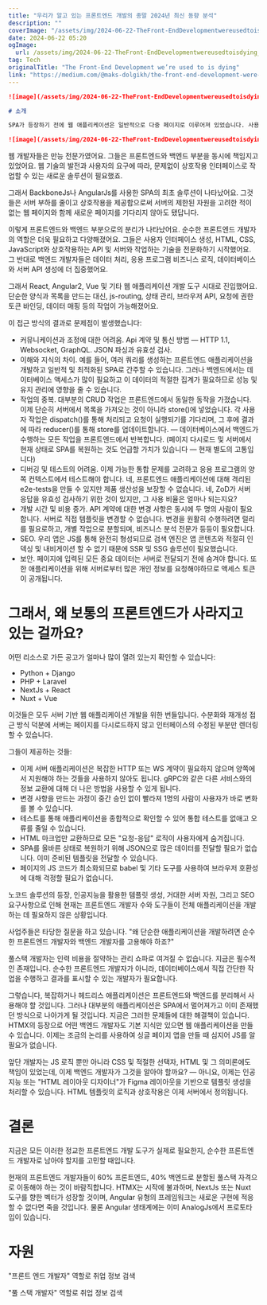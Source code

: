 ```yaml
---
title: "우리가 알고 있는 프론트엔드 개발의 종말 2024년 최신 동향 분석"
description: ""
coverImage: "/assets/img/2024-06-22-TheFront-EndDevelopmentwereusedtoisdying_0.png"
date: 2024-06-22 05:20
ogImage: 
  url: /assets/img/2024-06-22-TheFront-EndDevelopmentwereusedtoisdying_0.png
tag: Tech
originalTitle: "The Front-End Development we’re used to is dying"
link: "https://medium.com/@maks-dolgikh/the-front-end-development-were-used-to-is-dying-5e8e9ec99951"
---
```



```markdown
![image](/assets/img/2024-06-22-TheFront-EndDevelopmentwereusedtoisdying_0.png)

# 소개

SPA가 등장하기 전에 웹 애플리케이션은 일반적으로 다중 페이지로 이루어져 있었습니다. 사용자가 애플리케이션과 상호 작용할 때마다 서버가 새로운 전체 페이지를 보내고 브라우저가 다시로드하는 방식이었습니다. 사용자가 페이지 간을 이동할 때마다 완전한 페이지 재로드가 발생했고, 이로 인해 속도가 느려지고 부자연스러운 사용자 경험이 발생할 수 있었습니다. 비슷한 애플리케이션들은 주로 PHP, Ruby on Rails, ASP.NET 등과 같은 서버 측 기술을 사용하여 구축되었는데, 이들은 서버 측에서 HTML 코드를 생성하여 브라우저로 보냈습니다.

![image](/assets/img/2024-06-22-TheFront-EndDevelopmentwereusedtoisdying_1.png)
```

<div class="content-ad"></div>

웹 개발자들은 만능 전문가였어요. 그들은 프론트엔드와 백엔드 부분을 동시에 책임지고 있었어요. 웹 기술의 발전과 사용자의 요구에 따라, 문제없이 상호작용 인터페이스로 작업할 수 있는 새로운 솔루션이 필요했죠.

그래서 BackboneJs나 AngularJs를 사용한 SPA의 최초 솔루션이 나타났어요. 그것들은 서버 부하를 줄이고 상호작용을 제공함으로써 서버의 제한된 자원을 고려한 적이 없는 웹 페이지와 함께 새로운 페이지를 기다리지 않아도 됐답니다.

이렇게 프론트엔드와 백엔드 부분으로의 분리가 나타났어요. 순수한 프론트엔드 개발자의 역할은 더욱 필요하고 다양해졌어요. 그들은 사용자 인터페이스 생성, HTML, CSS, JavaScript와 상호작용하는 API 및 서버와 작업하는 기술을 전문화하기 시작했어요. 그 반대로 백엔드 개발자들은 데이터 처리, 응용 프로그램 비즈니스 로직, 데이터베이스와 서버 API 생성에 더 집중했어요.

그래서 React, Angular2, Vue 및 기타 웹 애플리케이션 개발 도구 시대로 진입했어요. 단순한 양식과 목록을 만드는 대신, js-routing, 상태 관리, 브라우저 API, 요청에 권한 토큰 바인딩, 데이터 매핑 등의 작업이 가능해졌어요.

<div class="content-ad"></div>

이 접근 방식의 결과로 문제점이 발생했습니다:

- 커뮤니케이션과 조정에 대한 어려움. Api 계약 및 통신 방법 — HTTP 1.1, Websocket, GraphQL. JSON 파싱과 유효성 검사.
- 이해와 지식의 차이. 예를 들어, 여러 쿼리를 생성하는 프론트엔드 애플리케이션을 개발하고 일반적 및 최적화된 SPA로 간주할 수 있습니다. 그러나 백엔드에서는 데이터베이스 액세스가 많이 필요하고 이 데이터의 적절한 집계가 필요하므로 성능 및 유지 관리에 영향을 줄 수 있습니다.
- 작업의 중복. 대부분의 CRUD 작업은 프론트엔드에서 동일한 동작을 가졌습니다. 이제 단순히 서버에서 목록을 가져오는 것이 아니라 store()에 넣었습니다. 각 사용자 작업은 dispatch()를 통해 처리되고 요청이 실행되기를 기다리며, 그 후에 결과에 따라 reducer()를 통해 store를 업데이트합니다. — 데이터베이스에서 백엔드가 수행하는 모든 작업을 프론트엔드에서 반복합니다. (페이지 다시로드 및 서버에서 현재 상태로 SPA를 복원하는 것도 언급할 가치가 있습니다 — 현재 별도의 고통입니다)
- 디버깅 및 테스트의 어려움. 이제 가능한 통합 문제를 고려하고 응용 프로그램의 양쪽 컨텍스트에서 테스트해야 합니다. 네, 프론트엔드 애플리케이션에 대해 격리된 e2e-tests을 만들 수 있지만 제품 생산성을 보장할 수 없습니다. 네, ZoD가 서버 응답을 유효성 검사하기 위한 것이 있지만, 그 사용 비율은 얼마나 되는지요?
- 개발 시간 및 비용 증가. API 계약에 대한 변경 사항은 동시에 두 명의 사람이 필요합니다. 서버로 직접 템플릿을 변경할 수 없습니다. 변경을 원활히 수행하려면 럴리를 필요로하고, 개별 작업으로 분할되며, 비즈니스 분석 전문가 등등이 필요합니다.
- SEO. 우리 앱은 JS를 통해 완전히 형성되므로 검색 엔진은 앱 콘텐츠와 적절히 인덱싱 및 내비게이션 할 수 없기 때문에 SSR 및 SSG 솔루션이 필요했습니다.
- 보안. 페이지에 입력된 모든 중요 데이터는 서버로 전달되기 전에 숨겨야 합니다. 또한 애플리케이션을 위해 서버로부터 많은 개인 정보를 요청해야하므로 액세스 토큰이 공개됩니다.

# 그래서, 왜 보통의 프론트엔드가 사라지고 있는 걸까요?

어떤 리소스로 가든 공고가 얼마나 많이 열려 있는지 확인할 수 있습니다:

<div class="content-ad"></div>

- Python + Django
- PHP + Laravel
- NextJs + React
- Nuxt + Vue

이것들은 모두 서버 기반 웹 애플리케이션 개발을 위한 번들입니다. 수분화와 재개성 접근 방식 덕분에 서버는 페이지를 다시로드하지 않고 인터페이스의 수정된 부분만 렌더링할 수 있습니다.

그들이 제공하는 것들:

- 이제 서버 애플리케이션은 복잡한 HTTP 또는 WS 계약이 필요하지 않으며 양쪽에서 지원해야 하는 것들을 사용하지 않아도 됩니다. gRPC와 같은 다른 서비스와의 정보 교환에 대해 더 나은 방법을 사용할 수 있게 됩니다.
- 변경 사항을 만드는 과정이 중간 승인 없이 빨라져 1명의 사람이 사용자가 바로 변화를 볼 수 있습니다.
- 테스트를 통해 애플리케이션을 종합적으로 확인할 수 있어 통합 테스트를 없애고 오류를 줄일 수 있습니다.
- HTML 마크업만 교환하므로 모든 "요청-응답" 로직이 사용자에게 숨겨집니다.
- SPA를 올바른 상태로 복원하기 위해 JSON으로 많은 데이터를 전달할 필요가 없습니다. 이미 준비된 템플릿을 전달할 수 있습니다.
- 페이지의 JS 코드가 최소화되므로 babel 및 기타 도구를 사용하여 브라우저 호환성에 대해 걱정할 필요가 없습니다.

<div class="content-ad"></div>

노코드 솔루션의 등장, 인공지능을 활용한 템플릿 생성, 거대한 서버 자원, 그리고 SEO 요구사항으로 인해 현재는 프론트엔드 개발자 수와 도구들이 전체 애플리케이션을 개발하는 데 필요하지 않은 상황입니다.

사업주들은 타당한 질문을 하고 있습니다. "왜 단순한 애플리케이션을 개발하려면 순수한 프론트엔드 개발자와 백엔드 개발자를 고용해야 하죠?"

풀스택 개발자는 인력 비용을 절약하는 관리 쇼파로 여겨질 수 없습니다. 지금은 필수적인 존재입니다. 순수한 프론트엔드 개발자가 아니라, 데이터베이스에서 직접 간단한 작업을 수행하고 결과를 표시할 수 있는 개발자가 필요합니다.

그렇습니다, 복잡하거나 헤드리스 애플리케이션은 프론트엔드와 백엔드를 분리해서 사용해야 할 것입니다. 그러나 대부분의 애플리케이션은 SPA에서 멀어져가고 이미 존재했던 방식으로 나아가게 될 것입니다. 지금은 그러한 문제들에 대한 해결책이 있습니다. HTMX의 등장으로 어떤 백엔드 개발자도 기본 지식만 있으면 웹 애플리케이션을 만들 수 있습니다. 이제는 조금의 논리를 사용하여 싱글 페이지 앱을 만들 때 심지어 JS를 알 필요가 없습니다.

<div class="content-ad"></div>

앞단 개발자는 JS 로직 뿐만 아니라 CSS 및 적절한 선택자, HTML 및 그 의미론에도 책임이 있었는데, 이제 백엔드 개발자가 그것을 알아야 할까요? — 아니요, 이제는 인공지능 또는 "HTML 레이아웃 디자이너"가 Figma 레이아웃을 기반으로 템플릿 생성을 처리할 수 있습니다. HTML 템플릿의 로직과 상호작용은 이제 서버에서 정의됩니다.

# 결론

지금은 모든 이러한 정교한 프론트엔드 개발 도구가 실제로 필요한지, 순수한 프론트엔드 개발자로 남아야 할지를 고민할 때입니다.

현재의 프론트엔드 개발자들이 60% 프론트엔드, 40% 백엔드로 분할된 풀스택 자격으로 이동해야 하는 것이 바람직합니다. HTMX는 시작에 불과하며, NextJs 또는 Nuxt 도구를 향한 벡터가 성장할 것이며, Angular 유형의 프레임워크는 새로운 구현에 적응할 수 없다면 죽을 것입니다. 물론 Angular 생태계에는 이미 AnalogJs에서 프로토타입이 있습니다.

<div class="content-ad"></div>

# 자원

"프론트 엔드 개발자" 역할로 취업 정보 검색

"풀 스택 개발자" 역할로 취업 정보 검색